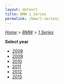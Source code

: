 ```yaml
---
layout: default
title: BMW 1 Series
permalink: /bmw/1-series/
---
```

[*Home*](/) > [*BMW*](/bmw/) > [*1 Series*](/bmw/1-series/)

**Select year**

- [2008](/bmw/1-series/2008/)
- [2009](/bmw/1-series/2009/)
- [2010](/bmw/1-series/2010/)
- [2011](/bmw/1-series/2011/)
- [2012](/bmw/1-series/2012/)
- [2013](/bmw/1-series/2013/)
